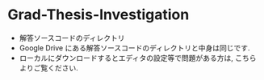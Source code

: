 # Grad-Thesis-Investigation

- 解答ソースコードのディレクトリ
- Google Drive にある解答ソースコードのディレクトリと中身は同じです.
- ローカルにダウンロードするとエディタの設定等で問題がある方は, こちらよりご覧ください.
